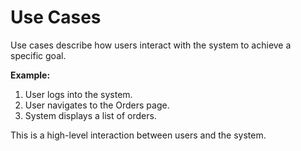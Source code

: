# Use Cases

Use cases describe how users interact with the system to achieve a specific goal.

**Example:**
1. User logs into the system.
2. User navigates to the Orders page.
3. System displays a list of orders.

This is a high-level interaction between users and the system.
